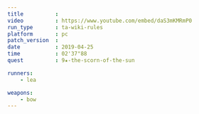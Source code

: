 ```yaml
---
title          :
video          : https://www.youtube.com/embed/daS3mKMRmP0
run_type       : ta-wiki-rules
platform       : pc
patch_version  : 
date           : 2019-04-25
time           : 02'37"88
quest          : 9★-the-scorn-of-the-sun

runners:
    - lea

weapons:
    - bow
---
```

